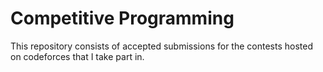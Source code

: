 # Competitive Programming

This repository consists of accepted submissions for the contests hosted on codeforces that I take part in.
